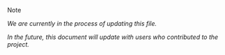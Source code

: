 > [!NOTE]  
> _We are currently in the process of updating this file._

_In the future, this document will update with users who contributed to the project._
